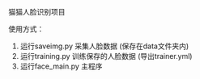 猫猫人脸识别项目

使用方式：
1. 运行saveimg.py 采集人脸数据 (保存在data文件夹内)
2. 运行training.py 训练保存的人脸数据 (导出trainer.yml)
3. 运行face_main.py 主程序